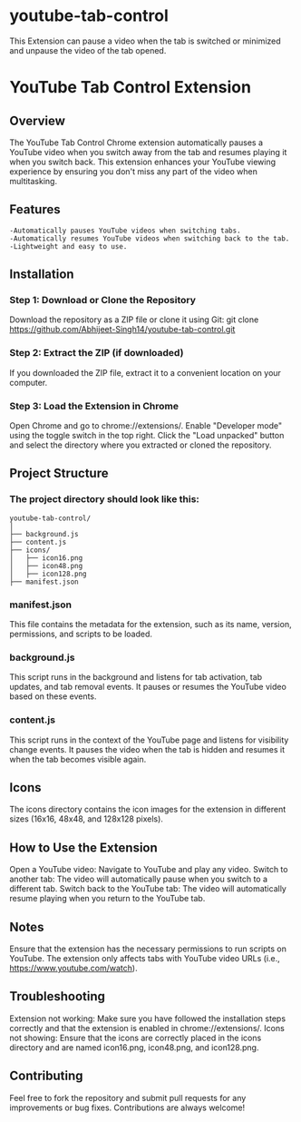 # youtube-tab-control
This Extension can pause a video when the tab is switched or minimized and unpause the video of the tab opened.

# YouTube Tab Control Extension

## Overview

The YouTube Tab Control Chrome extension automatically pauses a YouTube video when you switch away from the tab and resumes playing it when you switch back. This extension enhances your YouTube viewing experience by ensuring you don't miss any part of the video when multitasking.

## Features
```
-Automatically pauses YouTube videos when switching tabs.
-Automatically resumes YouTube videos when switching back to the tab.
-Lightweight and easy to use.
```

## Installation

### Step 1: Download or Clone the Repository

Download the repository as a ZIP file or clone it using Git: git clone https://github.com/Abhijeet-Singh14/youtube-tab-control.git

### Step 2: Extract the ZIP (if downloaded)

If you downloaded the ZIP file, extract it to a convenient location on your computer.

### Step 3: Load the Extension in Chrome

Open Chrome and go to chrome://extensions/.
Enable "Developer mode" using the toggle switch in the top right.
Click the "Load unpacked" button and select the directory where you extracted or cloned the repository.

## Project Structure

### The project directory should look like this:

```
youtube-tab-control/
│
├── background.js
├── content.js
├── icons/
│   ├── icon16.png
│   ├── icon48.png
│   ├── icon128.png
├── manifest.json
```

### manifest.json
This file contains the metadata for the extension, such as its name, version, permissions, and scripts to be loaded.

### background.js
This script runs in the background and listens for tab activation, tab updates, and tab removal events. It pauses or resumes the YouTube video based on these events.

### content.js
This script runs in the context of the YouTube page and listens for visibility change events. It pauses the video when the tab is hidden and resumes it when the tab becomes visible again.

## Icons
The icons directory contains the icon images for the extension in different sizes (16x16, 48x48, and 128x128 pixels).

## How to Use the Extension

Open a YouTube video: Navigate to YouTube and play any video.
Switch to another tab: The video will automatically pause when you switch to a different tab.
Switch back to the YouTube tab: The video will automatically resume playing when you return to the YouTube tab.

## Notes

Ensure that the extension has the necessary permissions to run scripts on YouTube.
The extension only affects tabs with YouTube video URLs (i.e., https://www.youtube.com/watch).

## Troubleshooting

Extension not working: Make sure you have followed the installation steps correctly and that the extension is enabled in chrome://extensions/.
Icons not showing: Ensure that the icons are correctly placed in the icons directory and are named icon16.png, icon48.png, and icon128.png.

## Contributing
Feel free to fork the repository and submit pull requests for any improvements or bug fixes. Contributions are always welcome!









